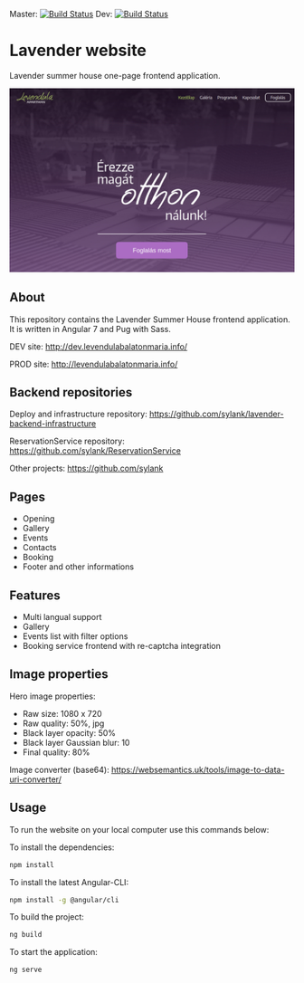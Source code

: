 Master: [![Build Status](https://app.bitrise.io/app/cd44da0c6bc31992/status.svg?token=Ur3vseFGfI6ch_NyVR7sRg&branch=master)](https://app.bitrise.io/app/cd44da0c6bc31992)
Dev: [![Build Status](https://app.bitrise.io/app/cd44da0c6bc31992/status.svg?token=Ur3vseFGfI6ch_NyVR7sRg&branch=dev)](https://app.bitrise.io/app/cd44da0c6bc31992)
# Lavender website

Lavender summer house one-page frontend application.

![alt text](misc/opening-page.png)

## About
This repository contains the Lavender Summer House frontend application. It is written in Angular 7 and Pug with Sass.

DEV site: http://dev.levendulabalatonmaria.info/

PROD site: http://levendulabalatonmaria.info/

## Backend repositories
Deploy and infrastructure repository: https://github.com/sylank/lavender-backend-infrastructure

ReservationService repository: https://github.com/sylank/ReservationService

Other projects: https://github.com/sylank

## Pages
* Opening
* Gallery
* Events
* Contacts
* Booking
* Footer and other informations

## Features
* Multi langual support
* Gallery
* Events list with filter options
* Booking service frontend with re-captcha integration

## Image properties
Hero image properties:
* Raw size: 1080 x 720
* Raw quality: 50%, jpg
* Black layer opacity: 50%
* Black layer Gaussian blur: 10
* Final quality: 80%

Image converter (base64): https://websemantics.uk/tools/image-to-data-uri-converter/

## Usage
To run the website on your local computer use this commands below:

To install the dependencies:
```bash
npm install
```

To install the latest Angular-CLI:
```bash
npm install -g @angular/cli
```

To build the project:
```bash
ng build
```

To start the application:
```bash
ng serve
```
